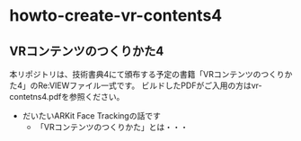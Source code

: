 # howto-create-vr-contents4

## VRコンテンツのつくりかた4

本リポジトリは、技術書典4にて頒布する予定の書籍「VRコンテンツのつくりかた4」のRe:VIEWファイル一式です。
ビルドしたPDFがご入用の方はvr-contetns4.pdfを参照ください。

- だいたいARKit Face Trackingの話です
  - 「VRコンテンツのつくりかた」とは・・・
